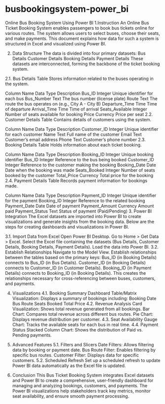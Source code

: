 # busbookingsystem-power_bi
Online Bus Booking System Using Power BI
1.Instruction
An Online Bus Ticket Booking System enables passengers to book bus tickets online for various routes. The system allows users to select buses, choose their seats, and make payments. This document explains how data for such a system is structured in Excel and visualized using Power BI.

2. Data Structure
The data is divided into four primary datasets:
Bus Details
Customer Details
Booking Details
Payment Details
These datasets are interconnected, forming the backbone of the ticket booking system.

2.1. Bus Details Table
Stores information related to the buses operating in the system.

Column Name	Data Type	Description
Bus_ID	Integer	Unique identifier for each bus
Bus_Number	Text	The bus number (license plate)
Route	Text	The route the bus operates on (e.g., City A - City B)
Departure_Time	Time	Time of departure
Arrival_Time	Time	Time of arrival
Seats_Available	Integer	Number of seats available for booking
Price	Currency	Price per seat
2.2. Customer Details Table
Contains details of customers using the system.

Column Name	Data Type	Description
Customer_ID	Integer	Unique identifier for each customer
Name	Text	Full name of the customer
Email	Text	Customer’s email address
Phone	Text	Customer’s phone number
2.3. Booking Details Table
Holds information about each ticket booking.

Column Name	Data Type	Description
Booking_ID	Integer	Unique booking identifier
Bus_ID	Integer	Reference to the bus being booked
Customer_ID	Integer	Reference to the customer making the booking
Booking_Date	Date	Date when the booking was made
Seats_Booked	Integer	Number of seats booked by the customer
Total_Price	Currency	Total price for the booking
2.4. Payment Details Table
Records payment information for bookings made.

Column Name	Data Type	Description
Payment_ID	Integer	Unique identifier for the payment
Booking_ID	Integer	Reference to the related booking
Payment_Date	Date	Date of payment
Payment_Amount	Currency	Amount paid
Payment_Status	Text	Status of payment (Paid/Pending)
3. Power BI Integration
The Excel datasets are imported into Power BI to create visualizations and generate insights from the booking data. Below are the steps for creating dashboards and visualizations in Power BI.

3.1. Import Data from Excel
Open Power BI Desktop.
Go to Home > Get Data > Excel.
Select the Excel file containing the datasets (Bus Details, Customer Details, Booking Details, Payment Details).
Load the data into Power BI.
3.2. Establish Relationships
Navigate to the Model View.
Establish relationships between the tables based on the primary keys:
Bus_ID (in Booking Details) connects to Bus_ID (in Bus Details).
Customer_ID (in Booking Details) connects to Customer_ID (in Customer Details).
Booking_ID (in Payment Details) connects to Booking_ID (in Booking Details).
This creates the relationships necessary for cross-referencing between buses, customers, and payments.

4. Visualizations
4.1. Booking Summary Dashboard
Table/Matrix Visualization: Displays a summary of bookings including:
Booking Date
Bus Route
Seats Booked
Total Price
4.2. Revenue Analysis
Card Visualization: Shows total revenue generated from all bookings.
Bar Chart: Compares total revenue across different bus routes.
Pie Chart: Displays revenue distribution per customer.
4.3. Seat Availability
Gauge Chart: Tracks the available seats for each bus in real time.
4.4. Payment Status
Stacked Column Chart: Shows the distribution of Paid vs. Pending payments.

5. Advanced Features
5.1. Filters and Slicers
Date Filters: Allows filtering data by booking or payment date.
Bus Route Filter: Enables filtering by specific bus routes.
Customer Filter: Displays data for specific customers.
5.2. Scheduled Refresh
Set up a scheduled refresh to update Power BI data automatically as the Excel file is updated.

6. Conclusion
This Bus Ticket Booking System integrates Excel datasets and Power BI to create a comprehensive, user-friendly dashboard for managing and analyzing bookings, customers, and payments. The Power BI visualizations help stakeholders track key metrics, monitor seat availability, and ensure smooth payment processing.
